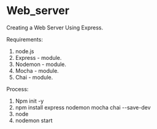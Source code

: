 # Web_server
Creating a Web Server Using Express.

Requirements:

1. node.js
2. Express - module.
3. Nodemon - module.
4. Mocha - module.
5. Chai - module.

Process:

1. Npm init -y
2. npm install express nodemon mocha chai --save-dev
3. node <filename>
4. nodemon start

